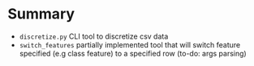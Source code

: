 # Summary

- `discretize.py` CLI tool to discretize csv data
- `switch_features` partially implemented tool that will switch feature specified (e.g class feature) to a specified row (to-do: args parsing)